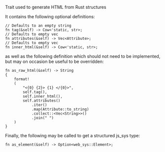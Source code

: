 Trait used to generate HTML from Rust structures

It contains the following optional definitions:
```rust,ignore
// Defaults to an empty string
fn tag(&self) -> Cow<'static, str>;
// Defaults to empty vec
fn attributes(&self) -> Vec<Attribute>;
// Defaults to empty vec
fn inner_html(&self) -> Cow<'static, str>;
```
as well as the following definition which should not need to be implemented, but may on occasion be useful to be overridden:
```rust,ignore
fn as_raw_html(&self) -> String 
{
    format!
    (
        "<{0} {2}> {1} </{0}>",
        self.tag(),
        self.inner_html(),
        self.attributes()
            .iter()
            .map(Attribute::to_string)
            .collect::<Vec<String>>()
            .join(" ")
    )
}
```
Finally, the following may be called to get a structured js_sys type:
```rust,ignore
fn as_element(&self) -> Option<web_sys::Element>;
```